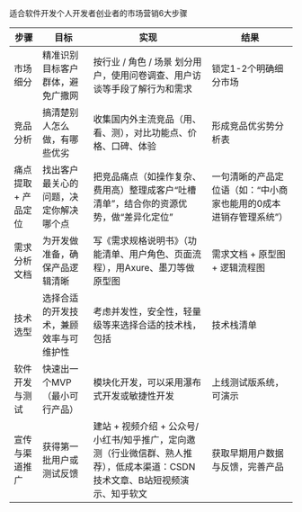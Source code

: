 适合软件开发个人开发者创业者的市场营销6大步骤

| 步骤           | 目标                                                       | 实现                                                         | 结果                  |
| -------------- | ------------------------------------------------------------ | --------------------- | --------------------- |
| 市场细分       | 精准识别目标客户群体，避免广撒网 | 按行业 / 角色 / 场景 划分用户，使用问卷调查、用户访谈等手段了解行为和需求 | 锁定1-2个明确细分市场 |
| 竞品分析       | 搞清楚别人怎么做，有哪些优劣 | 收集国内外主流竞品（用、看、测），对比功能点、价格、口碑、体验 | 形成竞品优劣势分析表 |
| 痛点提取 + 产品定位       | 找出客户最关心的问题，决定你解决哪个点 | 把竞品痛点（如操作复杂、费用高）整理成客户“吐槽清单”，结合你的资源优势，做“差异化定位” | 一句清晰的产品定位语（如：“中小商家也能用的0成本进销存管理系统”） |
| 需求分析文档   | 为开发做准备，确保产品逻辑清晰 | 写《需求规格说明书》（功能清单、用户角色、页面流程），用Axure、墨刀等做原型图 | 需求文档 + 原型图 + 逻辑流程图 |
| 技术选型       | 选择合适的开发技术，兼顾效率与可维护性 | 考虑并发性，安全性，轻量级等来选择合适的技术栈，包括 | 技术栈清单 |
| 软件开发与测试 | 快速出一个MVP（最小可行产品） | 模块化开发，可以采用瀑布式开发或敏捷性开发 | 上线测试版系统，可演示 |
| 宣传与渠道推广 | 获得第一批用户或测试反馈 | 建站 + 视频介绍 + 公众号/小红书/知乎推广，定向邀测（行业微信群、熟人推荐），低成本渠道：CSDN 技术文章、B站短视频演示、知乎软文 | 获取早期用户数据与反馈，完善产品 |

